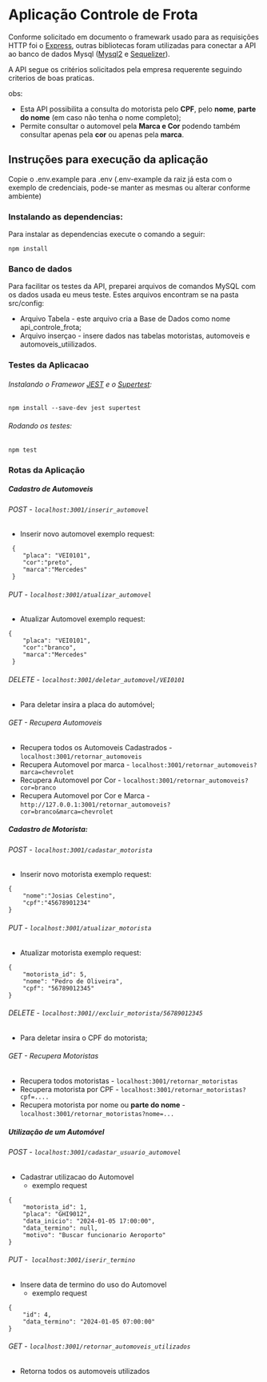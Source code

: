 # Aplicação Controle de Frota

Conforme solicitado em documento o framewark usado para as requisições HTTP foi o [Express](https://expressjs.com/), outras bibliotecas foram utilizadas para conectar a API ao banco de dados Mysql ([Mysql2](https://sidorares.github.io/node-mysql2/pt-BR/docs) e [Sequelizer](https://sequelize.org/)).

A API segue os critérios solicitados pela empresa requerente seguindo criterios de boas praticas.

obs:

* Esta API possibilita a consulta do motorista pelo **CPF**, pelo **nome**, **parte do nome** (em caso não tenha o nome completo);
* Permite consultar o automovel pela **Marca e Cor** podendo também consultar apenas pela **cor** ou apenas pela **marca**.

## Instruções para execução da aplicação

Copie o .env.example para .env (.env-example da raiz já esta com o exemplo de credenciais, pode-se manter as mesmas ou alterar conforme ambiente)

### Instalando as dependencias:

Para instalar as dependencias execute o comando a seguir:

`npm install`

### Banco de dados

Para facilitar os testes da API, preparei arquivos de comandos MySQL com os dados usada eu meus teste. Estes arquivos encontram se
na pasta src/config:

* Arquivo Tabela - este arquivo cria a Base de Dados como nome api_controle_frota;
* Arquivo inserçao - insere dados nas tabelas motoristas, automoveis e automoveis_utiilizados.

### Testes da Aplicacao

###### Instalando o Framewor [JEST](https://jestjs.io/pt-BR/) e o [Supertest](https://ladjs.github.io/superagent/):

`npm install --save-dev jest supertest`

###### Rodando os testes:

`npm test`

### Rotas da Aplicação

##### Cadastro de Automoveis

###### POST - `localhost:3001/inserir_automovel`

* Inserir novo automovel exemplo request:

```
 {
    "placa": "VEI0101",
    "cor":"preto",
    "marca":"Mercedes"
 }
```

###### PUT - `localhost:3001/atualizar_automovel`

* Atualizar Automovel exemplo request:

```
{
    "placa": "VEI0101",
    "cor":"branco",
    "marca":"Mercedes"
 }
```

###### DELETE - `localhost:3001/deletar_automovel/VEI0101`

* Para deletar insira a placa do automóvel;

###### GET - Recupera Automoveis

* Recupera todos os Automoveis Cadastrados - `localhost:3001/retornar_automoveis`
* Recupera Automovel por marca - `localhost:3001/retornar_automoveis?marca=chevrolet`
* Recupera Automovel por Cor - `localhost:3001/retornar_automoveis?cor=branco`
* Recupera Automovel por Cor e Marca - `http://127.0.0.1:3001/retornar_automoveis?cor=branco&marca=chevrolet`

##### Cadastro de Motorista:

###### POST -  `localhost:3001/cadastar_motorista`

* Inserir novo motorista exemplo request:

```
{
    "nome":"Josias Celestino",
    "cpf":"45678901234"
}
```

###### PUT - `localhost:3001/atualizar_motorista`

* Atualizar motorista exemplo request:

```
{
    "motorista_id": 5,
    "nome": "Pedro de Oliveira",
    "cpf": "56789012345"
}
```

###### DELETE - `localhost:3001//excluir_motorista/56789012345`

* Para deletar insira o CPF do motorista;

###### GET - Recupera Motoristas

* Recupera todos motoristas - `localhost:3001/retornar_motoristas`
* Recupera motorista por CPF - `localhost:3001/retornar_motoristas?cpf=....`
* Recupera motorista por nome ou **parte do nome** - `localhost:3001/retornar_motoristas?nome=...`

##### Utilização de um Automóvel

###### POST - `localhost:3001/cadastar_usuario_automovel`

* Cadastrar utilizacao do Automovel
  * exemplo request

```
{
    "motorista_id": 1,
    "placa": "GHI9012",
    "data_inicio": "2024-01-05 17:00:00",
    "data_termino": null,
    "motivo": "Buscar funcionario Aeroporto"
}
```

###### PUT -` localhost:3001/iserir_termino`

* Insere data de termino do uso do Automovel
  * exemplo request

```
{
    "id": 4,
    "data_termino": "2024-01-05 07:00:00"
}
```

###### GET - `localhost:3001/retornar_automoveis_utilizados`

* Retorna todos os automoveis utilizados
